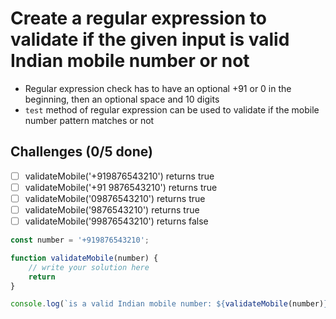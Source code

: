 # Create a regular expression to validate if the given input is valid Indian mobile number or not
- Regular expression check has to have an optional +91 or 0 in the beginning, then an optional space and 10 digits
- `test` method of regular expression can be used to validate if the mobile number pattern matches or not

## Challenges (0/5 done)
- [ ] validateMobile('+919876543210') returns true
- [ ] validateMobile('+91 9876543210') returns true
- [ ] validateMobile('09876543210') returns true
- [ ] validateMobile('9876543210') returns true
- [ ] validateMobile('99876543210') returns false

```js
const number = '+919876543210';

function validateMobile(number) {
    // write your solution here
    return
}

console.log(`is a valid Indian mobile number: ${validateMobile(number)}`)

```
